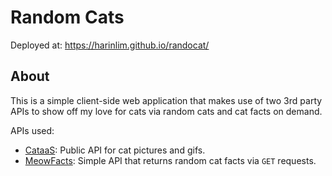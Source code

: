 # Random Cats

Deployed at: <https://harinlim.github.io/randocat/>

## About

This is a simple client-side web application that makes use of two 3rd party APIs to show off my love for cats via random cats and cat facts on demand.

APIs used:

- [CataaS](https://cataas.com): Public API for cat pictures and gifs.
- [MeowFacts](https://github.com/wh-iterabb-it/meowfacts): Simple API that returns random cat facts via `GET` requests.
